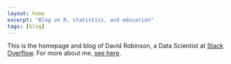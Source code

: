 ```yaml
---
layout: home
excerpt: "Blog on R, statistics, and education"
tags: [blog]
---
```


This is the homepage and blog of David Robinson, a Data Scientist at [Stack Overflow](http://stackoverflow.com/tour/). For more about me, <a href="/about" style="text-decoration: underline">see here</a>.
